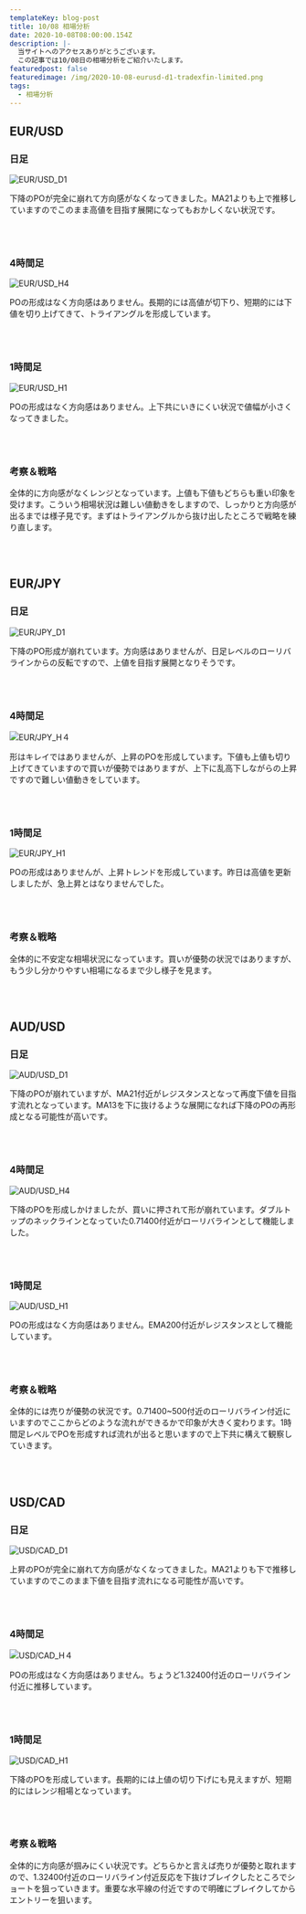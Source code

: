 ```yaml
---
templateKey: blog-post
title: 10/08 相場分析
date: 2020-10-08T08:00:00.154Z
description: |-
  当サイトへのアクセスありがとうございます。
  この記事では10/08日の相場分析をご紹介いたします。
featuredpost: false
featuredimage: /img/2020-10-08-eurusd-d1-tradexfin-limited.png
tags:
  - 相場分析
---
```

## EUR/USD

### 日足

![EUR/USD_D1](/img/2020-10-08-eurusd-d1-tradexfin-limited.png)

下降のPOが完全に崩れて方向感がなくなってきました。MA21よりも上で推移していますのでこのまま高値を目指す展開になってもおかしくない状況です。

<br/>
<br/>

### 4時間足

![EUR/USD_H4](/img/2020-10-08-eurusd-h4-tradexfin-limited.png)

POの形成はなく方向感はありません。長期的には高値が切下り、短期的には下値を切り上げてきて、トライアングルを形成しています。

<br/>
<br/>

### 1時間足

![EUR/USD_H1](/img/2020-10-08-eurusd-h1-tradexfin-limited.png)

POの形成はなく方向感はありません。上下共にいきにくい状況で値幅が小さくなってきました。

<br/>
<br/>

### 考察＆戦略

全体的に方向感がなくレンジとなっています。上値も下値もどちらも重い印象を受けます。こういう相場状況は難しい値動きをしますので、しっかりと方向感が出るまでは様子見です。まずはトライアングルから抜け出したところで戦略を練り直します。

<br/>
<br/>

## EUR/JPY

### 日足

![EUR/JPY_D1](/img/2020-10-08-eurjpy-d1-tradexfin-limited.png)

下降のPO形成が崩れています。方向感はありませんが、日足レベルのローリバラインからの反転ですので、上値を目指す展開となりそうです。

<br/>
<br/>

### 4時間足

![EUR/JPY_H４](/img/2020-10-08-eurjpy-h4-tradexfin-limited.png)

形はキレイではありませんが、上昇のPOを形成しています。下値も上値も切り上げてきていますので買いが優勢ではありますが、上下に乱高下しながらの上昇ですので難しい値動きをしています。

<br/>
<br/>

### 1時間足

![EUR/JPY_H1](/img/2020-10-08-eurjpy-h1-tradexfin-limited.png)

POの形成はありませんが、上昇トレンドを形成しています。昨日は高値を更新しましたが、急上昇とはなりませんでした。

<br/>
<br/>

### 考察＆戦略

全体的に不安定な相場状況になっています。買いが優勢の状況ではありますが、もう少し分かりやすい相場になるまで少し様子を見ます。

<br/>
<br/>

## AUD/USD

### 日足

![AUD/USD_D1](/img/2020-10-08-audusd-d1-tradexfin-limited.png)

下降のPOが崩れていますが、MA21付近がレジスタンスとなって再度下値を目指す流れとなっています。MA13を下に抜けるような展開になれば下降のPOの再形成となる可能性が高いです。

<br/>
<br/>

### 4時間足

![AUD/USD_H4](/img/2020-10-08-audusd-h4-tradexfin-limited.png)

下降のPOを形成しかけましたが、買いに押されて形が崩れています。ダブルトップのネックラインとなっていた0.71400付近がローリバラインとして機能しました。

<br/>
<br/>

### 1時間足

![AUD/USD_H1](/img/2020-10-08-audusd-h1-tradexfin-limited.png)

POの形成はなく方向感はありません。EMA200付近がレジスタンスとして機能しています。

<br/>
<br/>

### 考察＆戦略

全体的には売りが優勢の状況です。0.71400~500付近のローリバライン付近にいますのでここからどのような流れができるかで印象が大きく変わります。1時間足レベルでPOを形成すれば流れが出ると思いますので上下共に構えて観察していきます。

<br/>
<br/>

## USD/CAD

### 日足

![USD/CAD_D1](/img/2020-10-08-usdcad-d1-tradexfin-limited.png)

上昇のPOが完全に崩れて方向感がなくなってきました。MA21よりも下で推移していますのでこのまま下値を目指す流れになる可能性が高いです。

<br/>
<br/>

### 4時間足

![USD/CAD_H４](/img/2020-10-08-usdcad-h4-tradexfin-limited.png)

POの形成はなく方向感はありません。ちょうど1.32400付近のローリバライン付近に推移しています。

<br/>
<br/>

### 1時間足

![USD/CAD_H1](/img/2020-10-08-usdcad-h1-tradexfin-limited.png)

下降のPOを形成しています。長期的には上値の切り下げにも見えますが、短期的にはレンジ相場となっています。

<br/>
<br/>

### 考察＆戦略


全体的に方向感が掴みにくい状況です。どちらかと言えば売りが優勢と取れますので、1.32400付近のローリバライン付近反応を下抜けブレイクしたところでショートを狙っていきます。重要な水平線の付近ですので明確にブレイクしてからエントリーを狙います。